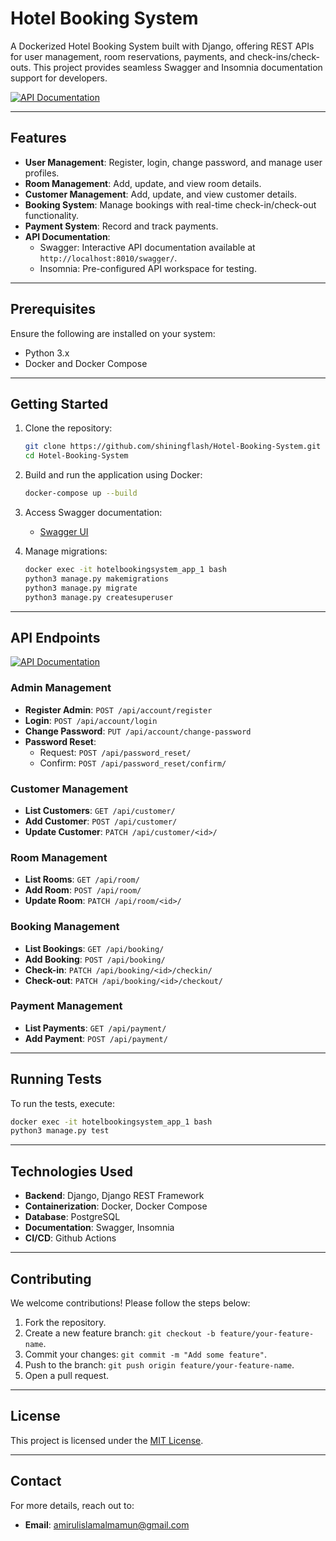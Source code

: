 # Hotel Booking System

A Dockerized Hotel Booking System built with Django, offering REST APIs for user management, room reservations, payments, and check-ins/check-outs. This project provides seamless Swagger and Insomnia documentation support for developers.

[![API Documentation](https://img.shields.io/badge/Docs-API%20Documentation-blue?style=for-the-badge)](https://github.com/shiningflash/Hotel-Booking-System/blob/master/docs/api_documentation.md)

---

## Features

- **User Management**: Register, login, change password, and manage user profiles.
- **Room Management**: Add, update, and view room details.
- **Customer Management**: Add, update, and view customer details.
- **Booking System**: Manage bookings with real-time check-in/check-out functionality.
- **Payment System**: Record and track payments.
- **API Documentation**: 
  - Swagger: Interactive API documentation available at `http://localhost:8010/swagger/`.
  - Insomnia: Pre-configured API workspace for testing.

---

## Prerequisites

Ensure the following are installed on your system:
- Python 3.x
- Docker and Docker Compose

---

## Getting Started

1. Clone the repository:

    ```bash
    git clone https://github.com/shiningflash/Hotel-Booking-System.git
    cd Hotel-Booking-System
    ```

2. Build and run the application using Docker:

    ```bash
    docker-compose up --build
    ```

3. Access Swagger documentation:
    - [Swagger UI](http://localhost:8010/swagger/)

4. Manage migrations:

    ```bash
    docker exec -it hotelbookingsystem_app_1 bash
    python3 manage.py makemigrations
    python3 manage.py migrate
    python3 manage.py createsuperuser
    ```

---

## API Endpoints 

[![API Documentation](https://img.shields.io/badge/Docs-API%20Documentation%20details-blue?style=for-the-badge)](https://github.com/shiningflash/Hotel-Booking-System/blob/master/docs/api_documentation.md)

### Admin Management
- **Register Admin**: `POST /api/account/register`
- **Login**: `POST /api/account/login`
- **Change Password**: `PUT /api/account/change-password`
- **Password Reset**: 
  - Request: `POST /api/password_reset/`
  - Confirm: `POST /api/password_reset/confirm/`

### Customer Management
- **List Customers**: `GET /api/customer/`
- **Add Customer**: `POST /api/customer/`
- **Update Customer**: `PATCH /api/customer/<id>/`

### Room Management
- **List Rooms**: `GET /api/room/`
- **Add Room**: `POST /api/room/`
- **Update Room**: `PATCH /api/room/<id>/`

### Booking Management
- **List Bookings**: `GET /api/booking/`
- **Add Booking**: `POST /api/booking/`
- **Check-in**: `PATCH /api/booking/<id>/checkin/`
- **Check-out**: `PATCH /api/booking/<id>/checkout/`

### Payment Management
- **List Payments**: `GET /api/payment/`
- **Add Payment**: `POST /api/payment/`

---

## Running Tests

To run the tests, execute:

```bash
docker exec -it hotelbookingsystem_app_1 bash
python3 manage.py test
```

---

## Technologies Used

- **Backend**: Django, Django REST Framework
- **Containerization**: Docker, Docker Compose
- **Database**: PostgreSQL
- **Documentation**: Swagger, Insomnia
- **CI/CD**: Github Actions

---

## Contributing

We welcome contributions! Please follow the steps below:

1. Fork the repository.
2. Create a new feature branch: `git checkout -b feature/your-feature-name`.
3. Commit your changes: `git commit -m "Add some feature"`.
4. Push to the branch: `git push origin feature/your-feature-name`.
5. Open a pull request.

---

## License

This project is licensed under the [MIT License](LICENSE).

---

## Contact

For more details, reach out to:
- **Email**: [amirulislamalmamun@gmail.com](mailto:amirulislamalmamun@gmail.com)
